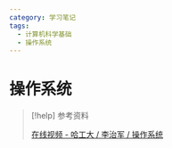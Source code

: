 ```yaml
---
category: 学习笔记
tags:
  - 计算机科学基础
  - 操作系统
---
```


# 操作系统

> [!help] 参考资料
> 
> [在线视频 - 哈工大 / 李治军 / 操作系统](https://www.bilibili.com/video/BV1iW411Y73K/)